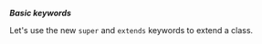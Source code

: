 ***Basic keywords***

Let's use the new <code>super</code> and <code>extends</code> keywords to extend a class.
